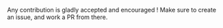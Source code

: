 Any contribution is gladly accepted and encouraged ! Make sure to create an issue, and work a PR from there.
